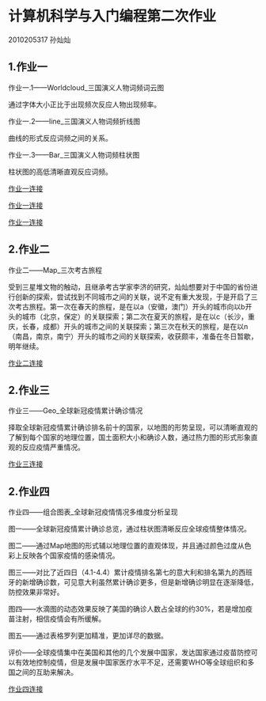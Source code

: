 # 计算机科学与入门编程第二次作业

2010205317 孙灿灿

## 1.作业一
作业一.1——Worldcloud_三国演义人物词频词云图

  通过字体大小正比于出现频次反应人物出现频率。
  
  作业一.2——line_三国演义人物词频折线图
  
  曲线的形式反应词频之间的关系。
  
  作业一.3——Bar_三国演义人物词频柱状图
  
  柱状图的高低清晰直观反应词频。
  
  [作业一连接](http://cancanart.github.io/wordcloud_三国词频_wr_file.html)
  
  [作业一连接](http://cancanart.github.io/line_三国词频_wr_file.html)
  
  [作业一连接](http://cancanart.github.io/bar_三国词频_wr_file.html)

## 2.作业二
作业二——Map_三次考古旅程

受到三星堆文物的触动，且继承考古学家李济的研究，灿灿想要对于中国的省份进行创新的探索，尝试找到不同城市之间的关联，说不定有重大发现，于是开启了三次考古旅程。第一次在春天的旅程，是在以a（安徽，澳门）开头的城市向以b开头的城市（北京，保定）的关联探索；第二次在夏天的旅程，是在以c（长沙，重庆，长春，成都）开头的城市之间的关联探索；第三次在秋天的旅程，是在以n（南昌，南京，南宁）开头的城市之间的关联探索，收获颇丰，准备在冬日暂歇，明年继续。

[作业二连接](http://cancanart.github.io/考古_china_city.html)
## 2.作业三
作业三——Geo_全球新冠疫情累计确诊情况

择取全球新冠疫情累计确诊排名前十的国家，以地图的形势呈现，可以清晰直观的了解到每个国家的地理位置，国土面积大小和确诊人数，通过热力图的形式形象直观的反应疫情严重情况。

[作业三连接](http://cancanart.github.io/全球疫情——各个国家累计确诊人数排名前十_map.html)

## 2.作业四
作业四——组合图表_全球新冠疫情情况多维度分析呈现

图一——全球新冠疫情累计确诊总览，通过柱状图清晰反应全球疫情整体情况。

图二——通过Map地图的形式辅以地理位置的直观体现，并且通过颜色过度从色彩上反映各个国家疫情的感染情况。

图三——对比了近四日（4.1-4.4）累计疫情排名第七的意大利和排名第九的西班牙的新增确诊数，可见意大利虽然累计确诊更多，但是新增确诊明显在逐渐降低，防控效果非常好。

图四——水滴图的动态效果反映了美国的确诊人数占全球的约30%，若是增加疫苗注射，相信疫情会有所缓解。

图五——通过表格罗列更加精准，更加详尽的数据。

评价——全球疫情集中在美国和其他的几个发展中国家，发达国家通过疫苗防控可以有效地控制疫情，但是发展中国家医疗水平不足，还需要WHO等全球组织和多国之间的互助来解决。

[作业四连接](http://cancanart.github.io/page_simple_layout.html)
